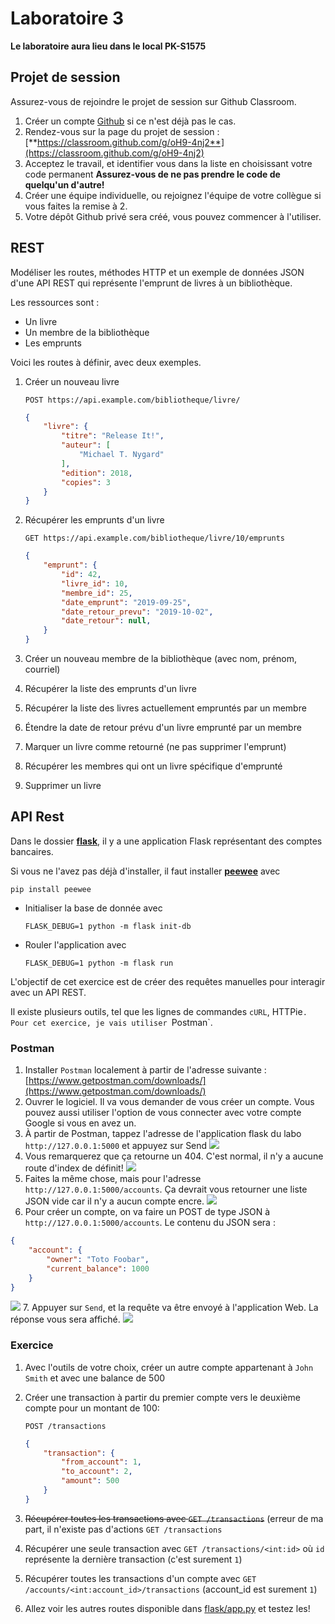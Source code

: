 # Laboratoire 3

**Le laboratoire aura lieu dans le local PK-S1575**

## Projet de session

Assurez-vous de rejoindre le projet de session sur Github Classroom.

1. Créer un compte [Github](https://github.com) si ce n'est déjà pas le cas.
2. Rendez-vous sur la page du projet de session :
    [**https://classroom.github.com/g/oH9-4nj2**](https://classroom.github.com/g/oH9-4nj2)
3. Acceptez le travail, et identifier vous dans la liste en choisissant votre code permanent
    **Assurez-vous de ne pas prendre le code de quelqu'un d'autre!**
4. Créer une équipe individuelle, ou rejoignez l'équipe de votre collègue si vous faites la remise à 2.
5. Votre dépôt Github privé sera créé, vous pouvez commencer à l'utiliser.

## REST

Modéliser les routes, méthodes HTTP et un exemple de données JSON d'une API REST qui représente
l'emprunt de livres à un bibliothèque.

Les ressources sont :

* Un livre
* Un membre de la bibliothèque
* Les emprunts

Voici les routes à définir, avec deux exemples.

1. Créer un nouveau livre

    `POST https://api.example.com/bibliotheque/livre/`

    ```json
    {
        "livre": {
            "titre": "Release It!",
            "auteur": [
                "Michael T. Nygard"
            ],
            "edition": 2018,
            "copies": 3
        }
    }
    ```

2. Récupérer les emprunts d'un livre

    `GET https://api.example.com/bibliotheque/livre/10/emprunts`

    ```json
    {
        "emprunt": {
            "id": 42,
            "livre_id": 10,
            "membre_id": 25,
            "date_emprunt": "2019-09-25",
            "date_retour_prevu": "2019-10-02",
            "date_retour": null,
        }
    }
    ```

3. Créer un nouveau membre de la bibliothèque (avec nom, prénom, courriel)
4. Récupérer la liste des emprunts d'un livre
5. Récupérer la liste des livres actuellement empruntés par un membre
6. Étendre la date de retour prévu d'un livre emprunté par un membre
7. Marquer un livre comme retourné (ne pas supprimer l'emprunt)
8. Récupérer les membres qui ont un livre spécifique d'emprunté
9. Supprimer un livre

## API Rest

Dans le dossier [**flask**](./flask), il y a une application Flask représentant des comptes bancaires.

Si vous ne l'avez pas déjà d'installer, il  faut installer [**peewee**](https://pypi.org/project/peewee/) avec 
      
    pip install peewee
    
    
* Initialiser la base de donnée avec 
    ```
    FLASK_DEBUG=1 python -m flask init-db
    ```
* Rouler l'application avec
    ```
    FLASK_DEBUG=1 python -m flask run
    ```

L'objectif de cet exercice est de créer des requêtes manuelles pour interagir avec un API REST.

Il existe plusieurs outils, tel que les lignes de commandes `cURL`, HTTPie`. Pour cet exercice, je vais utiliser
`Postman`.

### Postman

1. Installer `Postman` localement à partir de l'adresse suivante : [https://www.getpostman.com/downloads/](https://www.getpostman.com/downloads/)
2. Ouvrer le logiciel. Il va vous demander de vous créer un compte. Vous pouvez aussi utiliser l'option de vous connecter
avec votre compte Google si vous en avez un.
3. À partir de Postman, tappez l'adresse de l'application flask du labo `http://127.0.0.1:5000` et appuyez sur Send
![](./img/postman-1.png)
4. Vous remarquerez que ça retourne un 404. C'est normal, il n'y a aucune route d'index de définit!
![](./img/postman-2.png)
5. Faites la même chose, mais pour l'adresse `http://127.0.0.1:5000/accounts`. Ça devrait vous retourner une liste JSON vide car il n'y a aucun compte encre.
![](./img/postman-4.png)
6. Pour créer un compte, on va faire un POST de type JSON à `http://127.0.0.1:5000/accounts`. Le contenu du JSON sera :
```json
{
    "account": {
        "owner": "Toto Foobar",
        "current_balance": 1000
    }
}
```
![](./img/postman-5.png)
7. Appuyer sur `Send`, et la requête va être envoyé à l'application Web. La réponse vous sera affiché.
![](./img/postman-6.png)

### Exercice

1. Avec l'outils de votre choix, créer un autre compte appartenant à `John Smith` et avec une balance de 500
2. Créer une transaction à partir du premier compte vers le deuxième compte pour un montant de 100:

    `POST /transactions`

    ```json
    {
        "transaction": {
            "from_account": 1,
            "to_account": 2,
            "amount": 500
        }
    }
    ```
3. ~~Récupérer toutes les transactions avec `GET /transactions`~~ (erreur de ma part, il n'existe pas d'actions `GET /transactions`
4. Récupérer une seule transaction avec `GET /transactions/<int:id>` où `id` représente la dernière transaction (c'est surement `1`)
5. Récupérer toutes les transactions d'un compte avec `GET /accounts/<int:account_id>/transactions` (account_id est surement `1`)
6. Allez voir les autres routes disponible dans [flask/app.py](./flask/app.py) et testez les!

